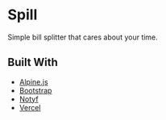 # Spill

Simple bill splitter that cares about your time.

## Built With

- [Alpine.js](https://alpinejs.dev/)
- [Bootstrap](https://getbootstrap.com/)
- [Notyf](https://carlosroso.com/notyf/)
- [Vercel](https://vercel.com/)
